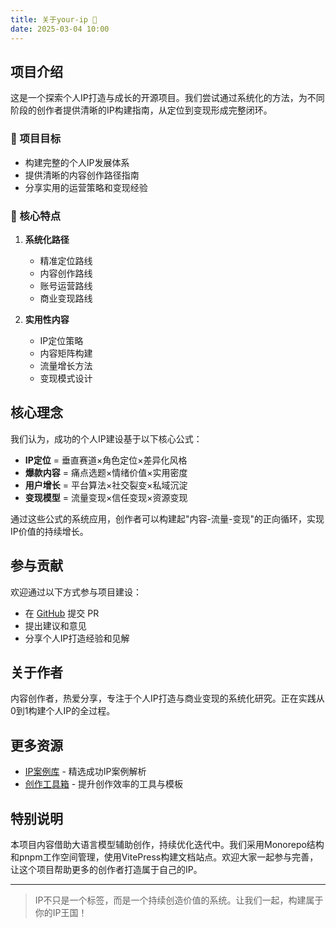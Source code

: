 ```yaml
---
title: 关于your-ip 🚀
date: 2025-03-04 10:00
---
```


## 项目介绍

这是一个探索个人IP打造与成长的开源项目。我们尝试通过系统化的方法，为不同阶段的创作者提供清晰的IP构建指南，从定位到变现形成完整闭环。

### 🎯 项目目标

- 构建完整的个人IP发展体系
- 提供清晰的内容创作路径指南
- 分享实用的运营策略和变现经验

### 🌟 核心特点

1. **系统化路径**
   - 精准定位路线
   - 内容创作路线
   - 账号运营路线
   - 商业变现路线

2. **实用性内容**
   - IP定位策略
   - 内容矩阵构建
   - 流量增长方法
   - 变现模式设计

## 核心理念

我们认为，成功的个人IP建设基于以下核心公式：

- **IP定位** = 垂直赛道×角色定位×差异化风格
- **爆款内容** = 痛点选题×情绪价值×实用密度
- **用户增长** = 平台算法×社交裂变×私域沉淀
- **变现模型** = 流量变现×信任变现×资源变现

通过这些公式的系统应用，创作者可以构建起"内容-流量-变现"的正向循环，实现IP价值的持续增长。

## 参与贡献

欢迎通过以下方式参与项目建设：

- 在 [GitHub](https://github.com/r0ad/your-ip) 提交 PR
- 提出建议和意见
- 分享个人IP打造经验和见解

## 关于作者

内容创作者，热爱分享，专注于个人IP打造与商业变现的系统化研究。正在实践从0到1构建个人IP的全过程。

## 更多资源

- [IP案例库](/cases/index.md) - 精选成功IP案例解析
- [创作工具箱](/content/tools/index.md) - 提升创作效率的工具与模板

## 特别说明

本项目内容借助大语言模型辅助创作，持续优化迭代中。我们采用Monorepo结构和pnpm工作空间管理，使用VitePress构建文档站点。欢迎大家一起参与完善，让这个项目帮助更多的创作者打造属于自己的IP。

---

> IP不只是一个标签，而是一个持续创造价值的系统。让我们一起，构建属于你的IP王国！
